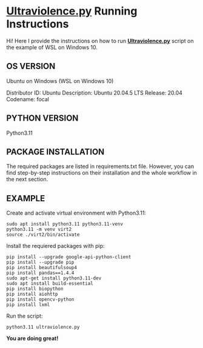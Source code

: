# [Ultraviolence.py](https://github.com/MaryM12/Python_BI_2022/blob/homework3_modules_environments/ultraviolence.py) Running Instructions 
Hi! Here I provide the instructions on how to run **[Ultraviolence.py](https://github.com/MaryM12/Python_BI_2022/blob/homework3_modules_environments/ultraviolence.py)** script on the example of WSL on Windows 10. 

OS VERSION
------------
Ubuntu on Windows (WSL on Windows 10)

Distributor ID: Ubuntu
Description:    Ubuntu 20.04.5 LTS
Release:        20.04
Codename:       focal

PYTHON VERSION
------------
Python3.11

PACKAGE INSTALLATION
------------
The required packages are listed in requirements.txt file. However, you can find step-by-step instructions
on their installation and the whole workflow in the next section.

EXAMPLE
------------
Create and activate virtual environment with Python3.11:

```
sudo apt install python3.11 python3.11-venv
python3.11 -m venv virt2
source ./virt2/bin/activate
```
Install the requiered packages with pip:
```
pip install --upgrade google-api-python-client
pip install --upgrade pip
pip install beautifulsoup4
pip install pandas==1.4.4
sudo apt-get install python3.11-dev
sudo apt install build-essential
pip install biopython
pip install aiohttp
pip install opencv-python
pip install lxml
```
Run the script:
```
python3.11 ultraviolence.py
```

**You are doing great!**

